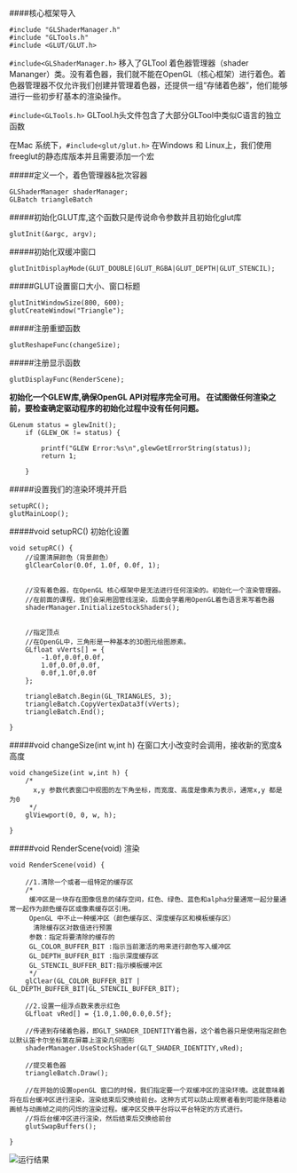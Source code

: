 ####核心框架导入
```
#include "GLShaderManager.h"
#include "GLTools.h"
#include <GLUT/GLUT.h>
```
`#include<GLShaderManager.h>` 移入了GLTool 着色器管理器（shader Mananger）类。没有着色器，我们就不能在OpenGL（核心框架）进行着色。着色器管理器不仅允许我们创建并管理着色器，还提供一组“存储着色器”，他们能够进行一些初步䄦基本的渲染操作。

`#include<GLTools.h>`  GLTool.h头文件包含了大部分GLTool中类似C语言的独立函数

在Mac 系统下，`#include<glut/glut.h>`
 在Windows 和 Linux上，我们使用freeglut的静态库版本并且需要添加一个宏

#####定义一个，着色管理器&批次容器
```
GLShaderManager shaderManager;
GLBatch triangleBatch
```
#####初始化GLUT库,这个函数只是传说命令参数并且初始化glut库
```
glutInit(&argc, argv);
```
#####初始化双缓冲窗口
```
glutInitDisplayMode(GLUT_DOUBLE|GLUT_RGBA|GLUT_DEPTH|GLUT_STENCIL);
```
#####GLUT设置窗口大小、窗口标题
```
glutInitWindowSize(800, 600);
glutCreateWindow("Triangle");
```
#####注册重塑函数
```
glutReshapeFunc(changeSize);
```
#####注册显示函数
```
glutDisplayFunc(RenderScene);
```
**初始化一个GLEW库,确保OpenGL API对程序完全可用。
     在试图做任何渲染之前，要检查确定驱动程序的初始化过程中没有任何问题。**
```
GLenum status = glewInit();
    if (GLEW_OK != status) {
        
        printf("GLEW Error:%s\n",glewGetErrorString(status));
        return 1;
        
    }
```
#####设置我们的渲染环境并开启
```
setupRC();
glutMainLoop();
```
#####void setupRC()  初始化设置
```
void setupRC() {
    //设置清屏颜色（背景颜色）
    glClearColor(0.0f, 1.0f, 0.0f, 1);
    
    
    //没有着色器，在OpenGL 核心框架中是无法进行任何渲染的。初始化一个渲染管理器。
    //在前面的课程，我们会采用固管线渲染，后面会学着用OpenGL着色语言来写着色器
    shaderManager.InitializeStockShaders();
    
    
    //指定顶点
    //在OpenGL中，三角形是一种基本的3D图元绘图原素。
    GLfloat vVerts[] = {
        -1.0f,0.0f,0.0f,
        1.0f,0.0f,0.0f,
        0.0f,1.0f,0.0f
    };
    
    triangleBatch.Begin(GL_TRIANGLES, 3);
    triangleBatch.CopyVertexData3f(vVerts);
    triangleBatch.End();
    
}
```
#####void changeSize(int w,int h)  在窗口大小改变时会调用，接收新的宽度&高度
```
void changeSize(int w,int h) {
    /*
      x,y 参数代表窗口中视图的左下角坐标，而宽度、高度是像素为表示，通常x,y 都是为0
     */
    glViewport(0, 0, w, h);
    
}
```
#####void RenderScene(void)  渲染
```
void RenderScene(void) {

    //1.清除一个或者一组特定的缓存区
    /*
     缓冲区是一块存在图像信息的储存空间，红色、绿色、蓝色和alpha分量通常一起分量通常一起作为颜色缓存区或像素缓存区引用。
     OpenGL 中不止一种缓冲区（颜色缓存区、深度缓存区和模板缓存区）
      清除缓存区对数值进行预置
     参数：指定将要清除的缓存的
     GL_COLOR_BUFFER_BIT :指示当前激活的用来进行颜色写入缓冲区
     GL_DEPTH_BUFFER_BIT :指示深度缓存区
     GL_STENCIL_BUFFER_BIT:指示模板缓冲区
     */
    glClear(GL_COLOR_BUFFER_BIT | GL_DEPTH_BUFFER_BIT|GL_STENCIL_BUFFER_BIT);
    
    //2.设置一组浮点数来表示红色
    GLfloat vRed[] = {1.0,1.00,0.0,0.5f};
    
    //传递到存储着色器，即GLT_SHADER_IDENTITY着色器，这个着色器只是使用指定颜色以默认笛卡尔坐标第在屏幕上渲染几何图形
    shaderManager.UseStockShader(GLT_SHADER_IDENTITY,vRed);
    
    //提交着色器
    triangleBatch.Draw();
    
    //在开始的设置openGL 窗口的时候，我们指定要一个双缓冲区的渲染环境。这就意味着将在后台缓冲区进行渲染，渲染结束后交换给前台。这种方式可以防止观察者看到可能伴随着动画帧与动画帧之间的闪烁的渲染过程。缓冲区交换平台将以平台特定的方式进行。
    //将后台缓冲区进行渲染，然后结束后交换给前台
    glutSwapBuffers();
    
}
```
![运行结果](https://upload-images.jianshu.io/upload_images/8416233-a528cda8e78ed64b.png?imageMogr2/auto-orient/strip%7CimageView2/2/w/1240)